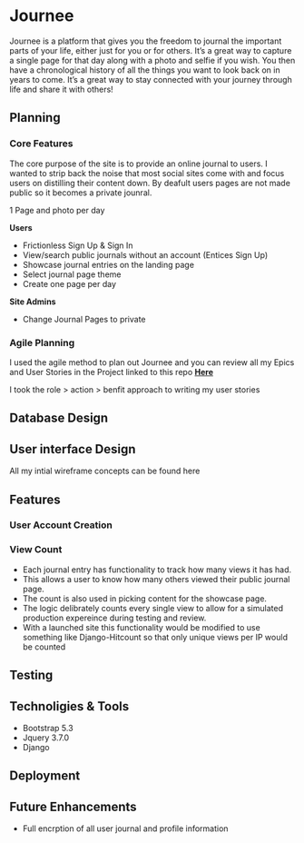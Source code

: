 # __Journee__

Journee is a platform that gives you the freedom to journal the important parts of your life, either just for you or for others. It’s a great way to capture a single page for that day along with a photo and selfie if you wish. You then have a chronological history of all the things you want to look back on in years to come. It’s a great way to stay connected with your journey through life and share it with others!

## Planning

### Core Features ###

The core purpose of the site is to provide an online journal to users. I wanted to strip back the noise that most social sites come with and focus users on distilling their content down. By deafult users pages are not made public so it becomes a private jounral.

1 Page and photo per day


__Users__

* Frictionless Sign Up & Sign In
* View/search public journals without an account (Entices Sign Up)
* Showcase journal entries on the landing page
* Select journal page theme
* Create one page per day


__Site Admins__

* Change Journal Pages to private


### Agile Planning ###

I used the agile method to plan out Journee and you can review all my Epics and User Stories in the Project linked to this repo [__Here__](https://github.com/users/Will-Griffiths-Ireland/projects/2/views/2)

I took the role > action > benfit approach to writing my user stories

## Database Design

## User interface Design

All my intial wireframe concepts can be found here


## Features

### User Account Creation



### View Count

* Each journal entry has functionality to track how many views it has had.
* This allows a user to know how many others viewed their public journal page.
* The count is also used in picking content for the showcase page.
* The logic delibrately counts every single view to allow for a simulated production expereince during testing and review.
* With a launched site this functionality would be modified to use something like Django-Hitcount so that only unique views per IP would be counted

## Testing

## Technoligies & Tools

* Bootstrap 5.3
* Jquery 3.7.0
* Django

## Deployment

## Future Enhancements

* Full encrption of all user journal and profile information
